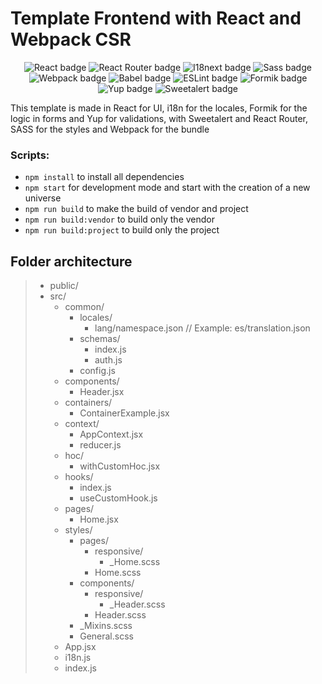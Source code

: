 # Template Frontend with React and Webpack CSR
<p align="center">
  <img src="https://img.shields.io/badge/react%20-%2361dafb.svg?&style=for-the-badge&logo=react&logoColor=white" alt="React badge" />
  <img src="https://img.shields.io/badge/react%20router%20-%23f44250.svg?&style=for-the-badge&logo=reactrouter&logoColor=white" alt="React Router badge" />
  <img src="https://img.shields.io/badge/i18next%20-%2326a69a.svg?&style=for-the-badge&logo=i18next&logoColor=white" alt="I18next badge" />
  <img src="https://img.shields.io/badge/sass%20-%23bf4080.svg?&style=for-the-badge&logo=sass&logoColor=white" alt="Sass badge" />
  <img src="https://img.shields.io/badge/webpack%20-%235299c8.svg?&style=for-the-badge&logo=webpack&logoColor=white" alt="Webpack badge" />
  <img src="https://img.shields.io/badge/babel%20-%23f5da55.svg?&style=for-the-badge&logo=babel&logoColor=white" alt="Babel badge" />
  <img src="https://img.shields.io/badge/eslint%20-%234b32c3.svg?&style=for-the-badge&logo=eslint&logoColor=white" alt="ESLint badge" />
  <img src="https://img.shields.io/badge/formik%20-%231d4ed8.svg?&style=for-the-badge&logo=formik&logoColor=white" alt="Formik badge" />
  <img src="https://img.shields.io/badge/yup%20-%23111827.svg?&style=for-the-badge&logo=yup&logoColor=white" alt="Yup badge" />
  <img src="https://img.shields.io/badge/sweetalert%20-%23f27474.svg?&style=for-the-badge&logo=sweetalert&logoColor=white" alt="Sweetalert badge" />
</p>

This template is made in React for UI, i18n for the locales, Formik for the logic in forms and Yup for validations, with Sweetalert and React Router, SASS for the styles and Webpack for the bundle


### Scripts:
- `npm install` to install all dependencies
- `npm start` for development mode and start with the creation of a new universe
- `npm run build` to make the build of vendor and project
- `npm run build:vendor` to build only the vendor
- `npm run build:project` to build only the project

## Folder architecture

> - public/
> - src/
>   - common/
>     - locales/
>       - lang/namespace.json // Example: es/translation.json
>     - schemas/
>       - index.js
>       - auth.js
>     - config.js
>   - components/
>     - Header.jsx
>   - containers/
>     - ContainerExample.jsx
>   - context/
>     - AppContext.jsx
>     - reducer.js
>   - hoc/
>     - withCustomHoc.jsx
>   - hooks/
>     - index.js
>     - useCustomHook.js
>   - pages/
>     - Home.jsx
>   - styles/
>     - pages/
>       - responsive/
>         - _Home.scss
>       - Home.scss
>     - components/
>       - responsive/
>         - _Header.scss
>       - Header.scss
>     - _Mixins.scss
>     - General.scss
>   - App.jsx
>   - i18n.js
>   - index.js
